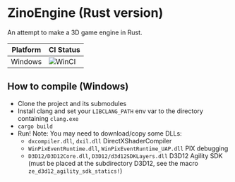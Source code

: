 ﻿# ZinoEngine (Rust version)

An attempt to make a 3D game engine in Rust.

| Platform | CI Status                                                                                |
|----------|------------------------------------------------------------------------------------------|
| Windows  | ![WinCI](https://github.com/Zino2201/zinoengine-rs/actions/workflows/rust.yml/badge.svg) |

## How to compile (Windows)
- Clone the project and its submodules
- Install clang and set your `LIBCLANG_PATH` env var to the directory containing `clang.exe`
- `cargo build`
- Run! Note: You may need to download/copy some DLLs:
  - `dxcompiler.dll`, `dxil.dll` DirectXShaderCompiler
  - `WinPixEventRuntime.dll`, `WinPixEventRuntime_UAP.dll` PIX debugging
  - `D3D12/D3D12Core.dll`, `D3D12/d3d12SDKLayers.dll` D3D12 Agility SDK (must be placed at the subdirectory D3D12, see the macro `ze_d3d12_agility_sdk_statics!`)